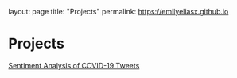 layout: page
title: "Projects"
permalink: https://emilyeliasx.github.io 

# Projects

<a href = "COVID-sentiment-analysis.ipynb">Sentiment Analysis of COVID-19 Tweets</a>
